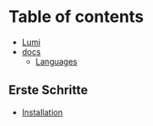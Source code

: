 # Table of contents

* [Lumi](README.md)
* [docs](docs/README.md)
  * [Languages](docs/langs.md)

## Erste Schritte <a id="first-steps"></a>

* [Installation](first-steps/installation.md)

